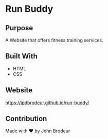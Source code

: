 # Run Buddy

## Purpose
A Website that offers fitness training services.

## Built With
* HTML
* CSS

## Website
https://jpdbrodeur.github.io/run-buddy/

## Contribution
Made with ❤️ by John Brodeur
